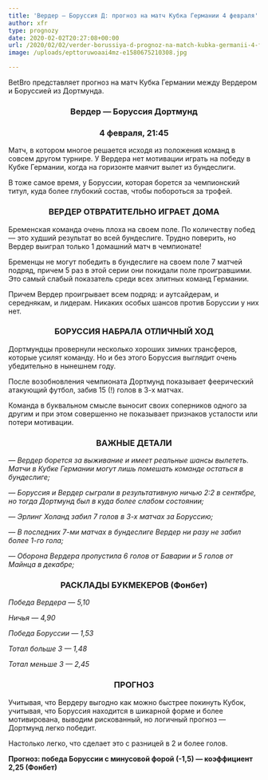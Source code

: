 ```yaml
---
title: 'Вердер — Боруссия Д: прогноз на матч Кубка Германии 4 февраля'
author: xfr
type: prognozy
date: 2020-02-02T20:27:08+00:00
url: /2020/02/02/verder-borussiya-d-prognoz-na-match-kubka-germanii-4-fevralya/
image: /uploads/epttoruwoaai4mz-e1580675210308.jpg

---
```

BetBro представляет прогноз на матч Кубка Германии между Вердером и Боруссией из Дортмунда.

<h3 style="text-align: center">
  <strong>Вердер &#8212; Боруссия Дортмунд</strong>
</h3>

<h3 style="text-align: center">
  <strong>4 февраля, 21:45</strong>
</h3>

Матч, в котором многое решается исходя из положения команд в совсем другом турнире. У Вердера нет мотивации играть на победу в Кубке Германии, когда на горизонте маячит вылет из бундеслиги.

В тоже самое время, у Боруссии, которая борется за чемпионский титул, куда более глубокий состав, чтобы побороться за трофей.

<h3 style="text-align: center">
  ВЕРДЕР ОТВРАТИТЕЛЬНО ИГРАЕТ ДОМА
</h3>

Бременская команда очень плоха на своем поле. По количеству побед &#8212; это худший результат во всей бундеслиге. Трудно поверить, но Вердер выиграл только 1 домашний матч в чемпионате!

Бременцы не могут победить в бундеслиге на своем поле 7 матчей подряд, причем 5 раз в этой серии они покидали поле проигравшими. Это самый слабый показатель среди всех элитных команд Германии.

Причем Вердер проигрывает всем подряд: и аутсайдерам, и середнякам, и лидерам. Никаких особых шансов против Боруссии у них нет.

<h3 style="text-align: center">
  <strong>БОРУССИЯ НАБРАЛА ОТЛИЧНЫЙ ХОД</strong>
</h3>

Дортмундцы провернули несколько хороших зимних трансферов, которые усилят команду. Но и без этого Боруссия выглядит очень убедительно в нынешнем году.

После возобновления чемпионата Дортмунд показывает феерический атакующий футбол, забив 15 (!) голов в 3-х матчах.

Команда в буквальном смысле выносит своих соперников одного за другим и при этом совершенно не показывает признаков усталости или потери мотивации.

<h3 style="text-align: center">
  <strong>ВАЖНЫЕ ДЕТАЛИ</strong>
</h3>

_&#8212; Вердер борется за выживание и имеет реальные шансы вылететь. Матчи в Кубке Германии могут лишь помешать команде остаться в бундеслиге;_

_&#8212; Боруссия и Вердер сыграли в результативную ничью 2:2 в сентябре, но тогда Дортмунд был в куда более слабом состоянии;_

_&#8212; Эрлинг Холанд забил 7 голов в 3-х матчах за Боруссию;_

_&#8212; В последних 7-ми матчах в бундеслиге Вердер ни разу не забил более 1-го гола;_

_&#8212; Оборона Вердера пропустила 6 голов от Баварии и 5 голов от Майнца в декабре;_

<h3 style="text-align: center">
  <strong>РАСКЛАДЫ БУКМЕКЕРОВ (Фонбет)</strong>
</h3>

_Победа Вердера — 5,10_

_Ничья — 4,90_

_Победа Боруссии — 1,53_

_Тотал больше 3 — 1,48_

_Тотал меньше 3 — 2,45_

<h3 style="text-align: center">
  <strong>ПРОГНОЗ</strong>
</h3>

Учитывая, что Вердеру выгодно как можно быстрее покинуть Кубок, учитывая, что Боруссия находится в шикарной форме и более мотивирована, выводим рискованный, но логичный прогноз &#8212; Дортмунд легко победит.

Настолько легко, что сделает это с разницей в 2 и более голов.

**Прогноз: победа Боруссии с минусовой форой (-1,5) &#8212; коэффициент 2,25 (Фонбет)**